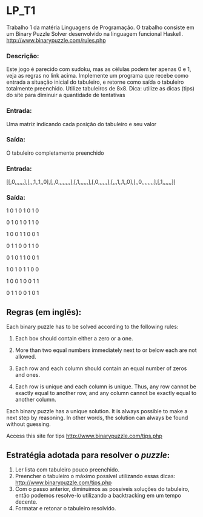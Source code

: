 # LP_T1
Trabalho 1 da matéria Linguagens de Programação. O trabalho consiste em um Binary Puzzle Solver desenvolvido na linguagem funcional Haskell. http://www.binarypuzzle.com/rules.php
### Descrição:
Este jogo é parecido com sudoku, mas as células podem ter apenas 0 e 1, veja as regras no link
acima. Implemente um programa que recebe como entrada a situação inicial do tabuleiro, e retorne
como saída o tabuleiro totalmente preenchido. Utilize tabuleiros de 8x8.
Dica: utilize as dicas (tips) do site para diminuir a quantidade de tentativas
### Entrada:
Uma matriz indicando cada posição do tabuleiro e seu valor
### Saída:
O tabuleiro completamente preenchido
### Entrada: 
[[,0,,,,,,],[,,,1,,1,,0],[,,0,,,,,,,,],[,1,,,,,,],[,0,,,,,,],[,,,1,,1,,0],[,,0,,,,,,,,],[,1,,,,,,]]
### Saída:
1 0 1 0 1 0 1 0

0 1 0 1 0 1 1 0

1 0 0 1 1 0 0 1

0 1 1 0 0 1 1 0

0 1 0 1 1 0 0 1

1 0 1 0 1 1 0 0

1 0 0 1 0 0 1 1

0 1 1 0 0 1 0 1

## Regras (em inglês):

Each binary puzzle has to be solved according to the following rules:

1. Each box should contain either a zero or a one.

2. More than two equal numbers immediately next to or below each are not allowed.

3. Each row and each column should contain an equal number of zeros and ones.

4. Each row is unique and each column is unique. Thus, any row cannot be exactly equal to another row, and any column cannot be exactly equal to another column.

Each binary puzzle has a unique solution. It is always possible to make a next step by reasoning. In other words, the solution can always be found without guessing.

Access this site for tips http://www.binarypuzzle.com/tips.php 

## Estratégia adotada para resolver o _puzzle_:
1. Ler lista com tabuleiro pouco preenchido.
2. Preencher o tabuleiro o máximo possível utilizando essas dicas: http://www.binarypuzzle.com/tips.php
3. Com o passo anterior, diminuimos as possíveis soluções do tabuleiro, então podemos resolve-lo utilizando a backtracking em um tempo decente.
4. Formatar e retonar o tabuleiro resolvido.